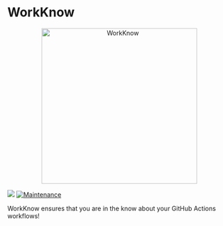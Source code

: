 # WorkKnow

<p align="center">
<img width="350" height="350" src="https://raw.githubusercontent.com/AnalyzeActions/WorkKnow/master/.github/logos/WorkKnow-Logo.png" alt="WorkKnow"</img>
</p>

![](../../workflows/build/badge.svg)
[![Maintenance](https://img.shields.io/badge/Maintained%3F-yes-green.svg)](https://github.com/AnalyzeActions/WorkKnow/graphs/commit-activity)

WorkKnow ensures that you are in the know about your GitHub Actions workflows!
